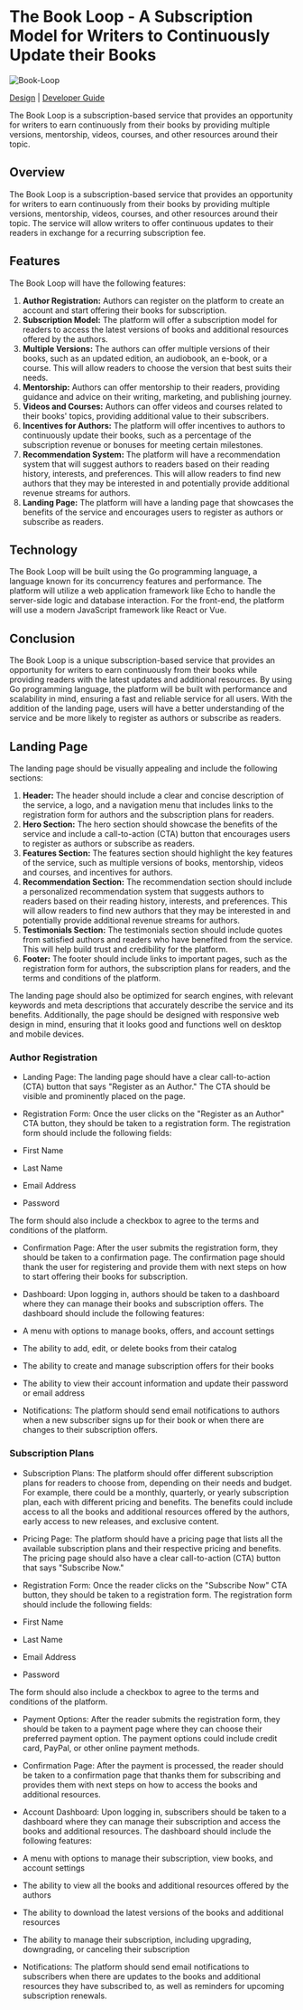 # The Book Loop - A Subscription Model for Writers to Continuously Update their Books

![Book-Loop](https://user-images.githubusercontent.com/64713734/222489267-1fe77f77-5815-4e68-b69b-65b87d5ff5d6.png)

[Design](design.md) | [Developer Guide](developer-guide.md)

The Book Loop is a subscription-based service that provides an opportunity for writers to earn continuously from their books by providing multiple versions, mentorship, videos, courses, and other resources around their topic.

## Overview

The Book Loop is a subscription-based service that provides an opportunity for writers to earn continuously from their books by providing multiple versions, mentorship, videos, courses, and other resources around their topic. The service will allow writers to offer continuous updates to their readers in exchange for a recurring subscription fee.

## Features

The Book Loop will have the following features:

1. **Author Registration:** Authors can register on the platform to create an account and start offering their books for subscription.
2. **Subscription Model:** The platform will offer a subscription model for readers to access the latest versions of books and additional resources offered by the authors.
3. **Multiple Versions:** The authors can offer multiple versions of their books, such as an updated edition, an audiobook, an e-book, or a course. This will allow readers to choose the version that best suits their needs.
4. **Mentorship:** Authors can offer mentorship to their readers, providing guidance and advice on their writing, marketing, and publishing journey.
5. **Videos and Courses:** Authors can offer videos and courses related to their books' topics, providing additional value to their subscribers.
6. **Incentives for Authors:** The platform will offer incentives to authors to continuously update their books, such as a percentage of the subscription revenue or bonuses for meeting certain milestones.
7. **Recommendation System:** The platform will have a recommendation system that will suggest authors to readers based on their reading history, interests, and preferences. This will allow readers to find new authors that they may be interested in and potentially provide additional revenue streams for authors.
8. **Landing Page:** The platform will have a landing page that showcases the benefits of the service and encourages users to register as authors or subscribe as readers.

## Technology

The Book Loop will be built using the Go programming language, a language known for its concurrency features and performance. The platform will utilize a web application framework like Echo to handle the server-side logic and database interaction. For the front-end, the platform will use a modern JavaScript framework like React or Vue.

## Conclusion

The Book Loop is a unique subscription-based service that provides an opportunity for writers to earn continuously from their books while providing readers with the latest updates and additional resources. By using Go programming language, the platform will be built with performance and scalability in mind, ensuring a fast and reliable service for all users. With the addition of the landing page, users will have a better understanding of the service and be more likely to register as authors or subscribe as readers.

## Landing Page

The landing page should be visually appealing and include the following sections:

1. **Header:** The header should include a clear and concise description of the service, a logo, and a navigation menu that includes links to the registration form for authors and the subscription plans for readers.
2. **Hero Section:** The hero section should showcase the benefits of the service and include a call-to-action (CTA) button that encourages users to register as authors or subscribe as readers.
3. **Features Section:** The features section should highlight the key features of the service, such as multiple versions of books, mentorship, videos and courses, and incentives for authors.
4. **Recommendation Section:** The recommendation section should include a personalized recommendation system that suggests authors to readers based on their reading history, interests, and preferences. This will allow readers to find new authors that they may be interested in and potentially provide additional revenue streams for authors.
5. **Testimonials Section:** The testimonials section should include quotes from satisfied authors and readers who have benefited from the service. This will help build trust and credibility for the platform.
6. **Footer:** The footer should include links to important pages, such as the registration form for authors, the subscription plans for readers, and the terms and conditions of the platform.

The landing page should also be optimized for search engines, with relevant keywords and meta descriptions that accurately describe the service and its benefits. Additionally, the page should be designed with responsive web design in mind, ensuring that it looks good and functions well on desktop and mobile devices.

### Author Registration

- Landing Page: The landing page should have a clear call-to-action (CTA) button that says "Register as an Author." The CTA should be visible and prominently placed on the page.
- Registration Form: Once the user clicks on the "Register as an Author" CTA button, they should be taken to a registration form. The registration form should include the following fields:

- First Name
- Last Name
- Email Address
- Password

The form should also include a checkbox to agree to the terms and conditions of the platform.

- Confirmation Page: After the user submits the registration form, they should be taken to a confirmation page. The confirmation page should thank the user for registering and provide them with next steps on how to start offering their books for subscription.
- Dashboard: Upon logging in, authors should be taken to a dashboard where they can manage their books and subscription offers. The dashboard should include the following features:

- A menu with options to manage books, offers, and account settings
- The ability to add, edit, or delete books from their catalog
- The ability to create and manage subscription offers for their books
- The ability to view their account information and update their password or email address

- Notifications: The platform should send email notifications to authors when a new subscriber signs up for their book or when there are changes to their subscription offers.

### Subscription Plans

- Subscription Plans: The platform should offer different subscription plans for readers to choose from, depending on their needs and budget. For example, there could be a monthly, quarterly, or yearly subscription plan, each with different pricing and benefits. The benefits could include access to all the books and additional resources offered by the authors, early access to new releases, and exclusive content.
- Pricing Page: The platform should have a pricing page that lists all the available subscription plans and their respective pricing and benefits. The pricing page should also have a clear call-to-action (CTA) button that says "Subscribe Now."
- Registration Form: Once the reader clicks on the "Subscribe Now" CTA button, they should be taken to a registration form. The registration form should include the following fields:

- First Name
- Last Name
- Email Address
- Password

The form should also include a checkbox to agree to the terms and conditions of the platform.

- Payment Options: After the reader submits the registration form, they should be taken to a payment page where they can choose their preferred payment option. The payment options could include credit card, PayPal, or other online payment methods.
- Confirmation Page: After the payment is processed, the reader should be taken to a confirmation page that thanks them for subscribing and provides them with next steps on how to access the books and additional resources.
- Account Dashboard: Upon logging in, subscribers should be taken to a dashboard where they can manage their subscription and access the books and additional resources. The dashboard should include the following features:

- A menu with options to manage their subscription, view books, and account settings
- The ability to view all the books and additional resources offered by the authors
- The ability to download the latest versions of the books and additional resources
- The ability to manage their subscription, including upgrading, downgrading, or canceling their subscription

- Notifications: The platform should send email notifications to subscribers when there are updates to the books and additional resources they have subscribed to, as well as reminders for upcoming subscription renewals.
